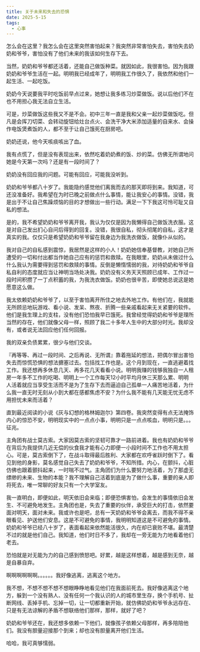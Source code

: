 ```yaml
---
title: 关于未来和失去的恐惧
date: 2025-5-15
tags:
  - 心事
---
```


怎么会在这里？我怎么会在这里突然害怕起来？我突然非常害怕失去，害怕失去奶奶和爷爷，害怕没有了他们未来的我该如何生存下去。

当然，奶奶和爷爷都还活着，还能自己做饭种菜。就因如此，我很害怕。因为我跟奶奶和爷爷生活在一起。明明我已经成年了，明明我工作很久了，我依然和他们一起生活、一起吃饭。

奶奶今天说要我平时吃饭前早点过来，她想让我多练习炒菜做饭。说以后他们不在也不用担心我无法自立生活。

可是，炒菜做饭这些我又不是不会。初中三年一直是我和父亲一起炒菜做饭吃。但凡是会挥刀切菜、会转动旋钮给灶台点火、会洗干净大米添加适量的自来水、会操作电饭煲煮饭的人，都不至于让自己饿死在厨房吧。

奶奶还说，他今天咳痰咳出了血。

我有点慌了，但是没有表现出来，依然吃着奶奶煮的饭、炒的菜。仿佛无所谓地问她是今天第一次吗？还是有一段时间了？

奶奶没有回应我的问题。可能有回应，可能我没听到。

奶奶和爷爷都八十岁了。我能隐约感觉他们离我而去的那天即将到来。我知道，可还没准备好。我希望在为时已晚之前做点什么事情，能让我安心的事情。没错，我是出于不让自己焦躁烦恼的目的才想做出一些行动。满足一下下我这可怜可耻又自私的想法。

是的，我不希望奶奶和爷爷离开我，我认为仅仅是因为我懒得自己做饭洗衣服。这是对自己发出扪心自问后得到的回复。没错，我很自私，彻头彻尾的自私，这才是真实的我。仅仅只是希望奶奶和爷爷留在我身边为我洗衣做饭，就像仆从似的。

我对自己的自私感到震惊，我居然是这样的小人！奶奶她信奉基督教，对她自己所遭受的一切和付出都当作她自己应有的惩罚和救赎。在我眼里，奶奶从未做过什么什么我认为需要得到惩罚和救赎的事情。反倒是懒惰懦弱的我，对待奶奶和爷爷自私自利的态度就应当让神明当场处决我。奶奶没有义务天天照顾已成年、工作过一段时间积攒了一丁点积蓄的我，为我洗衣做饭。奶奶也很辛苦，即使她总说这是她愿意这么做。

我太依赖奶奶和爷爷了，以至于害怕离开所住之地去外地工作。有他们在，我就能无所顾忌地玩游戏、看小说、发呆、熬夜、折腾一些亲戚看起来无关紧要的软件。他们是我生理上的支柱，没有他们恐怕我早已饿死。我曾经觉得奶奶和爷爷是理所当然的存在，他们就像父母一样，照顾了我二十多年人生中的大部分时光。我却没有，或者说无法回应他们任何回报。

我的双亲负债累累，很少与他们交谈。

『再等等、再过一段时间、之后再说、无所谓』靠着拖延的想法，把偶尔冒出害怕失去而惊慌恐惧的想法搪塞过去。包括找工作也是。这个月到现在，一直逃避着找工作。我还想再多休息几天、再多花几天看看小说。明明我赚的钱够我独自一人租房一年多不工作的吃喝、明明上一个工作每天12小时平均月休三天那么累、明明人活着就应当享受生活而不是为了生存下去而逼迫自己孤单一人痛苦地活着，为什么我一直无时无刻从小到大都在感都焦虑不安？为什么我不能有几天能无忧无虑不用担忧未来而活着？

直到最近阅读的小说《灰与幻想的格林姆迦尔》第四卷。我突然变得有点无法掩饰内心的惊恐不安，明明现实中的一点点小事，明明只是一点点咳血，明明只是。。。征兆。

主角团有战士莫古索。大家因莫古索的坚韧可靠才一路前进着。我也有奶奶和爷爷在背后为我提供几近无偿的伙食我才能有心力即便一小段时间不工作也不用太担心。可是，莫古索倒下了，在战斗取得最后胜利、大家都在欢呼雀跃时倒下了。看见到他的身影，莫名感觉自己失去了奶奶和爷爷，不知所措。内心，在颤抖，心脏仿佛也跟着颤抖起来，一时喘不过气。主角团们为什么要努力地活着，为了那虚无缥缈的未来、生物的本能？我不理解自己活着到底是为了做什么事，重要的亲人即将死去，唯一常聊的好友只有一个大学室友。

我一直明白，即便如此，明天依旧会来临；即便恐惧害怕，会发生的事情依旧会发生、不可避免地发生。主角团也是，失去了重要的伙伴，承受巨大的打击，依然要面对明天，面对未来。我或许也是吧，总有一天奶奶和爷爷会离去，而我不得不亲眼看见、护送他们安息。这是不可避免的事情，我明明知道这是不可避免的事情。奶奶和爷爷已经八十岁了，表面看起来依然能活很久，内在却已衰败不堪。最清楚不过的就是他们自己。我知道，他们时日不多了，我却在一旁无能为力地看着他们老去。

恐怕就是对无能为力的自己感到愤怒吧。好累，越是这样想着，越是感到无奈，越是自暴自弃。

啊啊啊啊啊啊。。。。。。我好像逃离，逃离这个地方。

我不想，不想不想不想不想眼睁睁地看见他们在我面前死去。我好像逃离这个地方，躲到一个没有熟人、没有任何一个我认识的人的城市里生存，换个手机号、扯断网线、丢掉手机、忘掉一切，让一切都重新开始，就仿佛奶奶和爷爷永远存在、只是有无法谅解的矛盾不想联络他们那样，那样，就好了吧？

奶奶和爷爷还在，我还想多依赖一下他们，就像孩子依赖父母那样，再多陪陪他们。我没有胆量迎接那个到来；却也没有胆量离开他们生活。

哈哈，我可真够懦弱。
